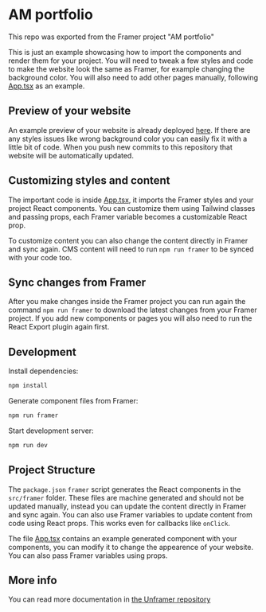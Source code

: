# AM portfolio

This repo was exported from the Framer project "AM portfolio"

This is just an example showcasing how to import the components and render them for your project. You will need to tweak a few styles and code to make the website look the same as Framer, for example changing the background color. You will also need to add other pages manually, following [App.tsx](./src/App.tsx) as an example.

## Preview of your website

An example preview of your website is already deployed [here](https://am-portfolio-0db2c-demos.unframer.co). If there are any styles issues like wrong background color you can easily fix it with a little bit of code. When you push new commits to this repository that website will be automatically updated.

## Customizing styles and content

The important code is inside [App.tsx](./src/App.tsx), it imports the Framer styles and your project React components. You can customize them using Tailwind classes and passing props, each Framer variable becomes a customizable React prop.

To customize content you can also change the content directly in Framer and sync again. CMS content will need to run `npm run framer` to be synced with your code too.

## Sync changes from Framer

After you make changes inside the Framer project you can run again the command `npm run framer` to download the latest changes from your Framer project. If you add new components or pages you will also need to run the React Export plugin again first.

## Development

Install dependencies:
```bash
npm install
```

Generate component files from Framer:
```bash
npm run framer
```

Start development server:
```bash
npm run dev
```

## Project Structure

The `package.json` `framer` script generates the React components in the `src/framer` folder. These files are machine generated and should not be updated manually, instead you can update the content directly in Framer and sync again. You can also use Framer variables to update content from code using React props. This works even for callbacks like `onClick`.

The file [App.tsx](./src/App.tsx) contains an example generated component with your components, you can modify it to change the appearence of your website. You can also pass Framer variables using props.


## More info

You can read more documentation in [the Unframer repository](https://github.com/remorses/unframer)
